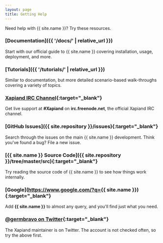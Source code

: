 ```yaml
---
layout: page
title: Getting Help
---
```


Need help with {{ site.name }}? Try these resources.

### [Documentation]({{ '/docs/' | relative_url }})

Start with our official guide to {{ site.name }} covering installation, usage,
deployment, and more.


### [Tutorials]({{ '/tutorials/' | relative_url }})

Similar to documentation, but more detailed scenario-based walk-throughs
covering a variety of topics.


### [Xapiand IRC Channel](irc:irc.freenode.net/Xapiand){:target="_blank"}

Get live support at **#Xapiand** on **irc.freenode.net**, the official
Xapiand IRC channel.


### [GitHub Issues]({{ site.repository }}/issues){:target="_blank"}

Search through the issues on the main {{ site.name }} development. Think you've
found a bug? File a new issue.


### [{{ site.name }} Source Code]({{ site.repository }}/tree/master/src){:target="_blank"}

Try reading the source code of {{ site.name }} to see how things work internally.


### [Google](https://www.google.com/?q={{ site.name }}){:target="_blank"}

Add **{{ site.name }}** to almost any query, and you'll find just what you need.


### [@germbravo on Twitter](https://twitter.com/germbravo){:target="_blank"}

The Xapiand maintainer is on Twitter. The account is not checked often, so try
the above first.
